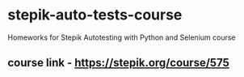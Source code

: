 # stepik-auto-tests-course

Homeworks for Stepik Autotesting with Python and Selenium course

course link - https://stepik.org/course/575
-------------------------------------------
